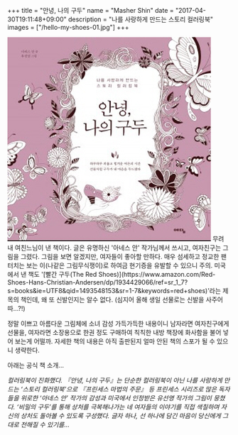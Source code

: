 +++
title = "안녕, 나의 구두"
name = "Masher Shin"
date = "2017-04-30T19:11:48+09:00"
description = "나를 사랑하게 만드는 스토리 컬러링북"
images = ["/hello-my-shoes-01.jpg"]
+++

<img src="/hello-my-shoes-01.jpg" style="margin: auto">
무려 내 여친느님이 낸 책이다. 글은 유명하신 '아네스 안' 작가님께서 쓰시고, 여자친구는 그림을 그렸다. 그림을 보면 알겠지만, 여자들이 좋아할 만하다. 매우 섬세하고 정교한 팬 터치는 보는 이(나같은 그림무식쟁이)로 하여금 현기증을 유발할 수 있으니 주의. 미국에서 낸 책도 '[빨간 구두(The Red Shoes)](https://www.amazon.com/Red-Shoes-Hans-Christian-Andersen/dp/1934429066/ref=sr_1_7?s=books&ie=UTF8&qid=1493548153&sr=1-7&keywords=red+shoes)'라는 제목의 책인데, 왜 또 신발인지는 알수 없다. (심지어 올해 생일 선물로는 신발을 사주어따...?!)

정말 이쁘고 아름다운 그림체에 소녀 감성 가득가득한 내용이니 남자라면 여자친구에게 선물을, 여자라면 소장용으로 한권 정도 구매하여 칙칙한 내방 책장에 화사함을 불어 넣어 보는게 어떨까. 자세한 책의 내용은 아직 출판된지 얼마 안된 책의 스포가 될 수 있으니 생략한다.

아래는 공식 책 소개...

*컬러링북이 진화했다. 『안녕, 나의 구두』는 단순한 컬러링북이 아닌 나를 사랑하게 만드는 ‘스토리 컬러링북’으로 『프린세스 마법의 주문』 등 프린세스 시리즈로 많은 독자들을 위로한 ‘아네스 안’ 작가의 감성과 미국에서 인정받은 유선영 작가의 그림이 뭉쳤다. ‘비밀의 구두’를 통해 상처를 극복해나가는 네 여자들의 이야기를 직접 색칠하며 자신의 상처도 돌아볼 수 있도록 구성했다. 글자 하나, 선 하나에 담긴 마음이 당신에게 그대로 전해질 수 있기를…*
